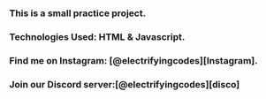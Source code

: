 ### This is a small practice project.

### Technologies Used: HTML & Javascript.

### Find me on Instagram: [@electrifyingcodes][Instagram].
### Join our Discord server:[@electrifyingcodes][disco]

[Instgram]: https://www.instagram.com/electrifying_codes
[discord]: https://discord.com/in